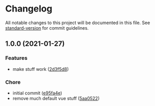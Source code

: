 # Changelog

All notable changes to this project will be documented in this file. See [standard-version](https://github.com/conventional-changelog/standard-version) for commit guidelines.

## 1.0.0 (2021-01-27)


### Features

* make stuff work ([2d3f5d8](https://github.com/theS1LV3R/typescript-template/commit/2d3f5d8d7ee4ab5acae00d7aed2ff821afc5ff9a))


### Chore

* initial commit ([e95fa4e](https://github.com/theS1LV3R/typescript-template/commit/e95fa4ea540dbfdad027d5792f9db197c834a17e))
* remove much default vue stuff ([5aa0522](https://github.com/theS1LV3R/typescript-template/commit/5aa0522eec17f2bc2b0731251eace30c4f34fa3e))

